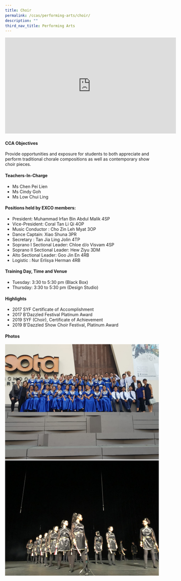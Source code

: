 ```yaml
---
title: Choir
permalink: /ccas/performing-arts/choir/
description: ""
third_nav_title: Performing Arts
---
```

<p><iframe src="https://www.youtube.com/embed/6HXwAu5fTpk" width="560" height="315" frameborder="0" allowfullscreen="allowfullscreen" data-mce-fragment="1"></iframe></p>
<h4>CCA Objectives</h4>
<p>Provide opportunities and exposure for students to both appreciate and perform traditional chorale compositions as well as contemporary show choir pieces.&nbsp;</p>
<h4>Teachers-In-Charge</h4>
<ul>
<li>Ms Chen Pei Lien</li>
<li>Ms Cindy Goh</li>
<li>Ms Low Chui Ling</li>
</ul>
<h4>Positions held by EXCO members:</h4>
<ul>
<li>President: Muhammad Irfan Bin Abdul Malik&nbsp;4SP</li>
<li>Vice-President: Coral Tan Li Qi&nbsp;4OP</li>
<li>Music Conductor : Cho Zin Leh Myat&nbsp;3OP</li>
<li>Dance Captain:&nbsp;Xiao Shuna&nbsp;3PR</li>
<li>Secretary : Tan Jia Ling Jolin&nbsp;4TP</li>
<li>Soprano I Sectional Leader: Chloe d/o Visvam&nbsp;4SP</li>
<li>Soprano II Sectional Leader:&nbsp;Hew Ziyu&nbsp;3DM</li>
<li>Alto Sectional Leader: Goo Jin En 4RB</li>
<li>Logistic : Nur Erlisya Herman&nbsp;4RB</li>
</ul>
<h4>Training Day, Time and Venue</h4>
<ul>
<li>Tuesday: 3:30 to 5:30 pm (Black Box)</li>
<li>Thursday: 3:30 to 5:30 pm (Design Studio)</li></li>
</ul>
<h4>Highlights</h4>
<ul>
<li>2017 SYF Certificate of Accomplishment</li>
<li>2017 B'Dazzled Festival Platinum Award</li>
<li>2019 SYF (Choir), Certificate of Achievement</li>
<li>2019 B'Dazzled Show Choir Festival, Platinum Award&nbsp;</li>
</ul>
<h4>Photos</h4>
<img src="/images/choir1.jpeg"><br>
<img src="/images/choir2.jpeg">